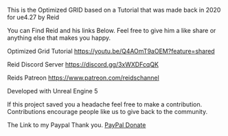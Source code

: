 This is the Optimized GRID based on a Tutorial that was made back in 2020 for ue4.27 by Reid 

You can Find Reid and his links Below. 
Feel free to give him a like share or 
anything else that makes you happy.

Optimized Grid Tutorial
https://youtu.be/Q4AOmT9aOEM?feature=shared

Reid Discord Server
https://discord.gg/3xWXDFcqQK

Reids Patreon
https://www.patreon.com/reidschannel

Developed with Unreal Engine 5

If this project saved you a headache feel free to make a contribution.
Contributions encourage people like us to give back to the community.

The Link to my Paypal Thank you.
[PayPal Donate](https://www.paypal.com/donate/?hosted_button_id=FS53GBZ9ZKYTA)
